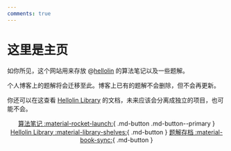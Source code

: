 ```yaml
---
comments: true
---
```


# 这里是主页

如你所见，这个网站用来存放 @[hellolin](https://hellolin.cf/) 的算法笔记以及一些题解。

个人博客上的题解将会迁移至此。博客上已有的题解不会删除，但不会再更新。

你还可以在这查看 [Hellolin Library](https://github.com/hellolin-oi/Hellolin-Library/) 的文档，未来应该会分离成独立的项目，也可能不会。

<center>

[算法笔记 :material-rocket-launch:](algo/index.md){ .md-button .md-button--primary }
[Hellolin Library :material-library-shelves:](library/index.md){ .md-button }
[题解存档 :material-book-sync:](solutions/index.md){ .md-button }

</center>
